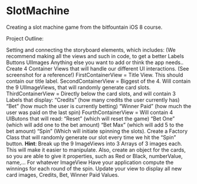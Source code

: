 # SlotMachine

Creating a slot machine game from the bitfountain iOS 8 course.

Project Outline:

Setting and connecting the storyboard elements, which includes: (We recommend making all the views and such in code, to get a better Labels Buttons UIImages Anything else you want to add or think the app needs..
Create 4 Container Views that will handle our different UI interactions. (See screenshot for a reference!)
FirstContainerView = Title View. This should contain our title label.
SecondContainerView = Biggest of the 4. Will contain the 9 UIImageViews, that will randomly generate card slots.
ThirdContainerView = Directly below the card slots, and will contain 3 Labels that display: “Credits” (how many credits the user currently has) “Bet” (how much the user is currently betting) “Winner Paid” (how much the user was paid on the last spin)
FourthContainerView = Will contain 4 UIButons that will read:
“Reset” (which will reset the game)
“Bet One” (which will add one to the bet amount)
“Bet Max” (which will add 5 to the bet amount)
“Spin” (Which will initiate spinning the slots).
Create a Factory Class that will randomly generate our slot every time we hit the “Spin” button.
**Hint**: Break up the 9 ImageViews into 3 Arrays of 3 images each. This will make it easier to manipulate. Also, create an object for the cards, so you are able to give it properties, such as Red or Black, numberValue, name,…
For whatever ImageView
Have your application compute the winnings for each round of the spin.
Update your view to display all new card images, Credits, Bet, Winner Paid Values.
